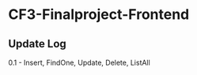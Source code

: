 # CF3-Finalproject-Frontend  
  
## Update Log  
0.1 - Insert, FindOne, Update, Delete, ListAll  



